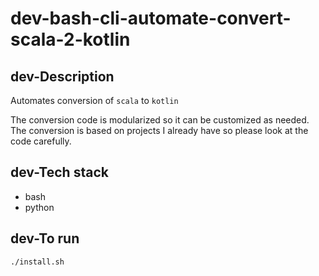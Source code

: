 # dev-bash-cli-automate-convert-scala-2-kotlin

## dev-Description
Automates conversion of `scala` to `kotlin`

The conversion code is modularized so it can be customized
as needed. The conversion is based on projects I already have so please look at the code carefully.

## dev-Tech stack
- bash
- python

## dev-To run
`./install.sh`
